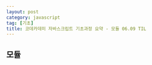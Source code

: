 ```yaml
---
layout: post
category: javascript
tag: [기초]
title: 코데카데미 자바스크립트 기초과정 요약 - 모듈 06.09 TIL
---
```


## 모듈

